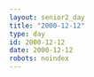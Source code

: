 ```yaml
---
layout: senior2_day
title: "2000-12-12"
type: day
id: 2000-12-12
date: 2000-12-12
robots: noindex
---
```



